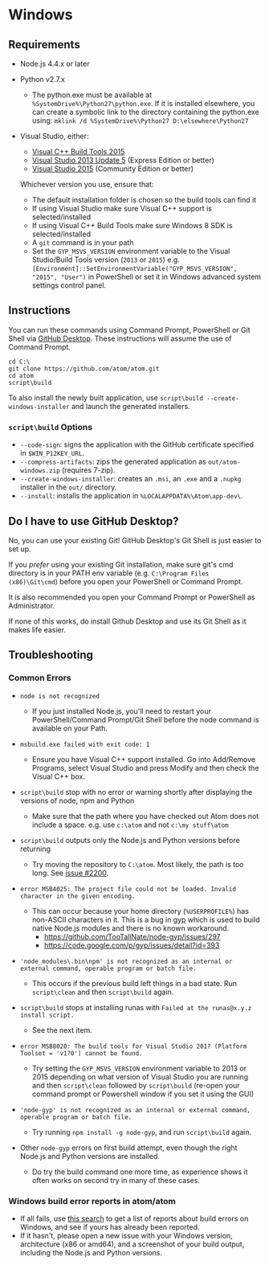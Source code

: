 # Windows

## Requirements

* Node.js 4.4.x or later
* Python v2.7.x
  * The python.exe must be available at `%SystemDrive%\Python27\python.exe`. If it is installed elsewhere, you can create a symbolic link to the directory containing the python.exe using: `mklink /d %SystemDrive%\Python27 D:\elsewhere\Python27`
* Visual Studio, either:
  * [Visual C++ Build Tools 2015](http://landinghub.visualstudio.com/visual-cpp-build-tools)
  * [Visual Studio 2013 Update 5](https://www.visualstudio.com/en-us/downloads/download-visual-studio-vs) (Express Edition or better)
  * [Visual Studio 2015](https://www.visualstudio.com/en-us/downloads/download-visual-studio-vs) (Community Edition or better)

  Whichever version you use, ensure that:
  * The default installation folder is chosen so the build tools can find it
  * If using Visual Studio make sure Visual C++ support is selected/installed
  * If using Visual C++ Build Tools make sure Windows 8 SDK is selected/installed
  * A `git` command is in your path
  * Set the `GYP_MSVS_VERSION` environment variable to the Visual Studio/Build Tools version (`2013` or `2015`) e.g. ``[Environment]::SetEnvironmentVariable("GYP_MSVS_VERSION", "2015", "User")`` in PowerShell or set it in Windows advanced system settings control panel.

## Instructions

You can run these commands using Command Prompt, PowerShell or Git Shell via [GitHub Desktop](https://desktop.github.com/). These instructions will assume the use of Command Prompt.

```
cd C:\
git clone https://github.com/atom/atom.git
cd atom
script\build
```

To also install the newly built application, use `script\build --create-windows-installer` and launch the generated installers.

### `script\build` Options
* `--code-sign`: signs the application with the GitHub certificate specified in `$WIN_P12KEY_URL`.
* `--compress-artifacts`: zips the generated application as `out/atom-windows.zip` (requires 7-zip).
* `--create-windows-installer`: creates an `.msi`, an `.exe` and a `.nupkg` installer in the `out/` directory.
* `--install`: installs the application in `%LOCALAPPDATA%\Atom\app-dev\`.

## Do I have to use GitHub Desktop?

No, you can use your existing Git! GitHub Desktop's Git Shell is just easier to set up.

If you _prefer_ using your existing Git installation, make sure git's cmd directory is in your PATH env variable (e.g. `C:\Program Files (x86)\Git\cmd`) before you open your PowerShell or Command Prompt.

It is also recommended you open your Command Prompt or PowerShell as Administrator.

If none of this works, do install Github Desktop and use its Git Shell as it makes life easier.

## Troubleshooting

### Common Errors
* `node is not recognized`
  * If you just installed Node.js, you'll need to restart your PowerShell/Command Prompt/Git Shell before the node
  command is available on your Path.

* `msbuild.exe failed with exit code: 1`
   * Ensure you have Visual C++ support installed. Go into Add/Remove Programs, select Visual Studio and press Modify and then check the Visual C++ box.

* `script\build` stop with no error or warning shortly after displaying the versions of node, npm and Python
  * Make sure that the path where you have checked out Atom does not include a space. e.g. use `c:\atom` and not `c:\my stuff\atom`

* `script\build` outputs only the Node.js and Python versions before returning
  * Try moving the repository to `C:\atom`. Most likely, the path is too long.
    See [issue #2200](https://github.com/atom/atom/issues/2200).

* `error MSB4025: The project file could not be loaded. Invalid character in the given encoding.`
  * This can occur because your home directory (`%USERPROFILE%`) has non-ASCII
    characters in it. This is a bug in [gyp](https://code.google.com/p/gyp/)
    which is used to build native Node.js modules and there is no known workaround.
    * https://github.com/TooTallNate/node-gyp/issues/297
    * https://code.google.com/p/gyp/issues/detail?id=393

* `'node_modules\.bin\npm' is not recognized as an internal or external command, operable program or batch file.`
   * This occurs if the previous build left things in a bad state. Run `script\clean` and then `script\build` again.

* `script\build` stops at installing runas with `Failed at the runas@x.y.z install script.`
  * See the next item.

* `error MSB8020: The build tools for Visual Studio 201? (Platform Toolset = 'v1?0') cannot be found.`
  * Try setting the `GYP_MSVS_VERSION` environment variable to 2013 or 2015 depending on what version of Visual Studio you are running and then `script\clean` followed by `script\build` (re-open your command prompt or Powershell window if you set it using the GUI)

* `'node-gyp' is not recognized as an internal or external command, operable program or batch file.`
  * Try running `npm install -g node-gyp`, and run `script\build` again.

* Other `node-gyp` errors on first build attempt, even though the right Node.js and Python versions are installed.
  * Do try the build command one more time, as experience shows it often works on second try in many of these cases.

### Windows build error reports in atom/atom
* If all fails, use [this search](https://github.com/atom/atom/search?q=label%3Abuild-error+label%3Awindows&type=Issues) to get a list of reports about build errors on Windows, and see if yours has already been reported.
* If it hasn't, please open a new issue with your Windows version, architecture (x86 or amd64), and a screenshot of your build output, including the Node.js and Python versions.
